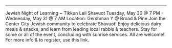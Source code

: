 ---








Jewish Night of Learning ~ Tikkun Leil Shavuot 
Tuesday, May 30 @ 7 PM - Wednesday, May 31 @ 7 AM
Location: Gershman Y @ Broad & Pine
 Join the Center City Jewish community to celebrate Shavuot!  Enjoy delicious dairy meals & snacks, and learn from leading local rabbis & teachers.  Stay for some or all of the event, concluding with sunrise services.  All are welcome!.  For more info & to register, use this link. 
